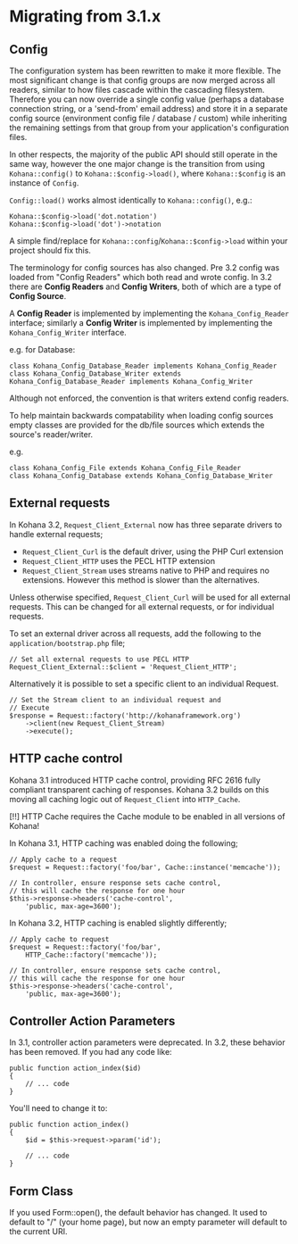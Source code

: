# Migrating from 3.1.x

## Config

The configuration system has been rewritten to make it more flexible. The most significant change is that config groups are now merged across all readers, similar to how files cascade within the cascading filesystem. Therefore you can now override a single config value (perhaps a database connection string, or a 'send-from' email address) and store it in a separate config source (environment config file / database / custom) while inheriting the remaining settings from that group from your application's configuration files.

In other respects, the majority of the public API should still operate in the same way, however the one major change is the transition from using `Kohana::config()` to `Kohana::$config->load()`, where `Kohana::$config` is an instance of `Config`.

`Config::load()` works almost identically to `Kohana::config()`, e.g.:

    Kohana::$config->load('dot.notation')
    Kohana::$config->load('dot')->notation

A simple find/replace for `Kohana::config`/`Kohana::$config->load` within your project should fix this.

The terminology for config sources has also changed.  Pre 3.2 config was loaded from "Config Readers" which both
read and wrote config.  In 3.2 there are **Config Readers** and **Config Writers**, both of which are a type of 
**Config Source**.

A **Config Reader** is implemented by implementing the `Kohana_Config_Reader` interface; similarly a **Config Writer**
is implemented by implementing the `Kohana_Config_Writer` interface.

e.g. for Database:

    class Kohana_Config_Database_Reader implements Kohana_Config_Reader
    class Kohana_Config_Database_Writer extends Kohana_Config_Database_Reader implements Kohana_Config_Writer

Although not enforced, the convention is that writers extend config readers.

To help maintain backwards compatability when loading config sources empty classes are provided for the db/file sources
which extends the source's reader/writer.

e.g.

    class Kohana_Config_File extends Kohana_Config_File_Reader
    class Kohana_Config_Database extends Kohana_Config_Database_Writer

## External requests

In Kohana 3.2, `Request_Client_External` now has three separate drivers to handle external requests;

 - `Request_Client_Curl` is the default driver, using the PHP Curl extension
 - `Request_Client_HTTP` uses the PECL HTTP extension
 - `Request_Client_Stream` uses streams native to PHP and requires no extensions. However this method is slower than the alternatives.

Unless otherwise specified, `Request_Client_Curl` will be used for all external requests. This can be changed for all external requests, or for individual requests.

To set an external driver across all requests, add the following to the `application/bootstrap.php` file;

    // Set all external requests to use PECL HTTP
    Request_Client_External::$client = 'Request_Client_HTTP';

Alternatively it is possible to set a specific client to an individual Request.

    // Set the Stream client to an individual request and
    // Execute
    $response = Request::factory('http://kohanaframework.org')
        ->client(new Request_Client_Stream)
        ->execute();

## HTTP cache control

Kohana 3.1 introduced HTTP cache control, providing RFC 2616 fully compliant transparent caching of responses. Kohana 3.2 builds on this moving all caching logic out of `Request_Client` into `HTTP_Cache`.

[!!] HTTP Cache requires the Cache module to be enabled in all versions of Kohana!

In Kohana 3.1, HTTP caching was enabled doing the following;

    // Apply cache to a request
    $request = Request::factory('foo/bar', Cache::instance('memcache'));

    // In controller, ensure response sets cache control,
    // this will cache the response for one hour
    $this->response->headers('cache-control', 
        'public, max-age=3600');

In Kohana 3.2, HTTP caching is enabled slightly differently;

    // Apply cache to request
    $request = Request::factory('foo/bar',
        HTTP_Cache::factory('memcache'));

    // In controller, ensure response sets cache control,
    // this will cache the response for one hour
    $this->response->headers('cache-control', 
        'public, max-age=3600');

## Controller Action Parameters

In 3.1, controller action parameters were deprecated. In 3.2, these behavior has been removed. If you had any code like:

    public function action_index($id)
    {
        // ... code
    }

You'll need to change it to:

    public function action_index()
    {
        $id = $this->request->param('id');

        // ... code
    }

## Form Class

If you used Form::open(), the default behavior has changed. It used to default to "/" (your home page), but now an empty parameter will default to the current URI.